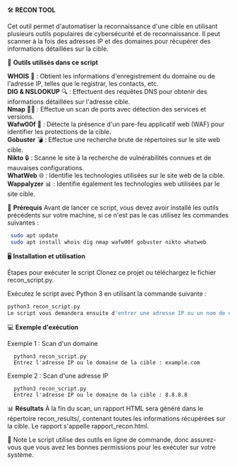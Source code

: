 🛠️ **RECON TOOL**

Cet outil permet d'automatiser la reconnaissance d'une cible en utilisant plusieurs outils populaires de cybersécurité et de reconnaissance. Il peut scanner à la fois des adresses IP et des domaines pour récupérer des informations détaillées sur la cible.


🧰 **Outils utilisés dans ce script**

**WHOIS** 🧐 : Obtient les informations d'enregistrement du domaine ou de l'adresse IP, telles que le registrar, les contacts, etc.  
**DIG & NSLOOKUP** 🔍 : Effectuent des requêtes DNS pour obtenir des informations détaillées sur l'adresse cible.  
**Nmap** 🕵️‍♂️ : Effectue un scan de ports avec détection des services et versions.  
**Wafw00f** 🧱 : Détecte la présence d'un pare-feu applicatif web (WAF) pour identifier les protections de la cible.  
**Gobuster** 💣 : Effectue une recherche brute de répertoires sur le site web cible.  
**Nikto** 🔒 : Scanne le site à la recherche de vulnérabilités connues et de mauvaises configurations.  
**WhatWeb** 🌐 : Identifie les technologies utilisées sur le site web de la cible.  
**Wappalyzer** 📊 : Identifie également les technologies web utilisées par le site cible.        


🚀 **Prérequis**
Avant de lancer ce script, vous devez avoir installé les outils précédents sur votre machine, si ce n'est pas le cas utilisez les commandes suivantes :
  ```bash
   sudo apt update
   sudo apt install whois dig nmap wafw00f gobuster nikto whatweb
  ```


🖥️ **Installation et utilisation**

Étapes pour exécuter le script
Clonez ce projet ou téléchargez le fichier recon_script.py.

Exécutez le script avec Python 3 en utilisant la commande suivante :
 ```bash
python3 recon_script.py
Le script vous demandera ensuite d'entrer une adresse IP ou un nom de domaine.
```

💻 **Exemple d'exécution**

   Exemple 1 : Scan d'un domaine
      
      python3 recon_script.py
      Entrez l'adresse IP ou le domaine de la cible : example.com
   
   Exemple 2 : Scan d'une adresse IP
      
      python3 recon_script.py
      Entrez l'adresse IP ou le domaine de la cible : 8.8.8.8
   
   📊 **Résultats**
   À la fin du scan, un rapport HTML sera généré dans le répertoire recon_results/, contenant toutes les informations récupérées sur la cible. Le rapport s'appelle rapport_recon.html.


📜 Note
Le script utilise des outils en ligne de commande, donc assurez-vous que vous avez les bonnes permissions pour les exécuter sur votre système.
